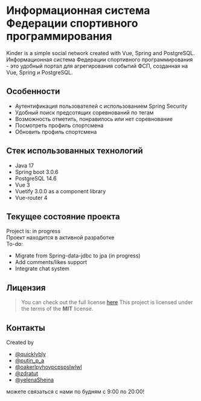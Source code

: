 # Информационная система Федерации спортивного программирования 

Kinder is a simple social network created with Vue, Spring and PostgreSQL.
Информационная система Федерации спортивного программирования - это удобный портал для агрегирования событий ФСП, созданная на Vue, Spring и PostgreSQL.

## Особенности

* Аутентификация пользователей с использованием Spring Security
* Удобный поиск предсотящих соревнований по тегам
* Возможность отметить, понравилось или нет соревнование
* Посмотреть профиль спортсмена
* Обновить профиль спортсмена

## Стек использованных технологий

* Java 17
* Spring boot 3.0.6
* PostgreSQL 14.6
* Vue 3
* Vuetify 3.0.0 as a component library
* Vue-router 4

## Текущее состояние проекта

Project is: in progress <br>
Проект находится в активной разработке <br>
To-do:

* Migrate from Spring-data-jdbc to jpa (in progress)
* Add comments/likes support
* Integrate chat system

## Лицензия

> You can check out the full license [here](https://github.com/quicklybly/kinder/blob/master/LICENSE)
This project is licensed under the terms of the **MIT** license.

## Контакты

Created by 
* [@quicklybly](https://t.me/quicklybly)
* [@putin_p_a](https://t.me/putin_p_a)
* [@oakerlpyhovpcpspslwlwl](https://t.me/oakerlpyhovpcpspslwlwl)
* [@zdratut](https://t.me/zdratut)
* [@yelenaSheina](https://t.me/yelenaSheina)

можете связаться с нами по будням с 9:00 по 20:00!
